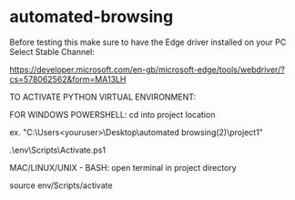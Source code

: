 ﻿# automated-browsing
Before testing this make sure to have the Edge driver installed on your PC
Select Stable Channel:

https://developer.microsoft.com/en-gb/microsoft-edge/tools/webdriver/?cs=578062562&form=MA13LH

TO ACTIVATE PYTHON VIRTUAL ENVIRONMENT:

FOR WINDOWS POWERSHELL:
cd into project location

ex. "C:\Users\<youruser>\Desktop\automated browsing(2)\project1"

.\env\Scripts\Activate.ps1

MAC/LINUX/UNIX - BASH:
open terminal in project directory 

source env/Scripts/activate
